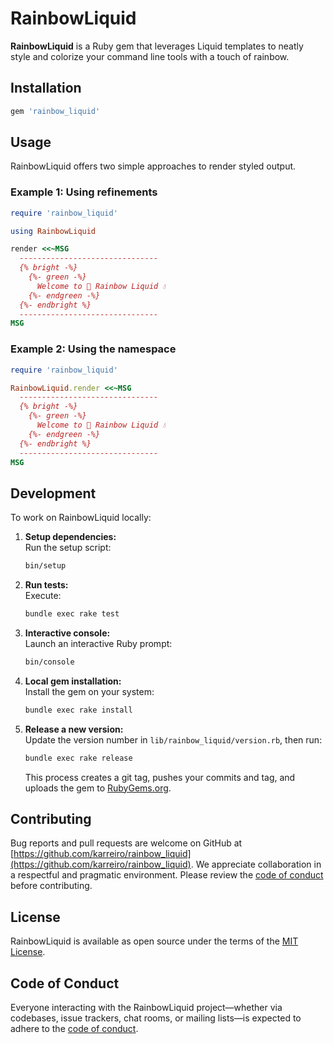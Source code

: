 # RainbowLiquid

**RainbowLiquid** is a Ruby gem that leverages Liquid templates to neatly style and colorize your command line tools with a touch of rainbow.

## Installation

```ruby
gem 'rainbow_liquid'
```

## Usage

RainbowLiquid offers two simple approaches to render styled output.

### Example 1: Using refinements

```ruby
require 'rainbow_liquid'

using RainbowLiquid

render <<~MSG
  -------------------------------
  {% bright -%}
    {%- green -%}
      Welcome to 🌈 Rainbow Liquid 💧
    {%- endgreen -%}
  {%- endbright %}
  -------------------------------
MSG
```

### Example 2: Using the namespace

```ruby
require 'rainbow_liquid'

RainbowLiquid.render <<~MSG
  -------------------------------
  {% bright -%}
    {%- green -%}
      Welcome to 🌈 Rainbow Liquid 💧
    {%- endgreen -%}
  {%- endbright %}
  -------------------------------
MSG
```

## Development

To work on RainbowLiquid locally:

1. **Setup dependencies:**  
   Run the setup script:
   ```bash
   bin/setup
   ```

2. **Run tests:**  
   Execute:
   ```bash
   bundle exec rake test
   ```

3. **Interactive console:**  
   Launch an interactive Ruby prompt:
   ```bash
   bin/console
   ```

4. **Local gem installation:**  
   Install the gem on your system:
   ```bash
   bundle exec rake install
   ```

5. **Release a new version:**  
   Update the version number in `lib/rainbow_liquid/version.rb`, then run:
   ```bash
   bundle exec rake release
   ```
   This process creates a git tag, pushes your commits and tag, and uploads the gem to [RubyGems.org](https://rubygems.org).

## Contributing

Bug reports and pull requests are welcome on GitHub at [https://github.com/karreiro/rainbow_liquid](https://github.com/karreiro/rainbow_liquid). We appreciate collaboration in a respectful and pragmatic environment. Please review the [code of conduct](https://github.com/karreiro/rainbow_liquid/blob/main/CODE_OF_CONDUCT.md) before contributing.

## License

RainbowLiquid is available as open source under the terms of the [MIT License](https://opensource.org/licenses/MIT).

## Code of Conduct

Everyone interacting with the RainbowLiquid project—whether via codebases, issue trackers, chat rooms, or mailing lists—is expected to adhere to the [code of conduct](https://github.com/karreiro/rainbow_liquid/blob/main/CODE_OF_CONDUCT.md).
